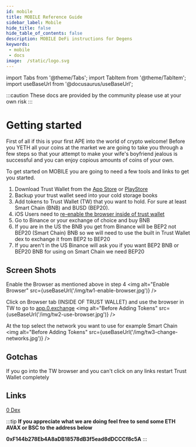 ```yaml
---
id: mobile
title: MOBILE Reference Guide
sidebar_label: Mobile
hide_title: false
hide_table_of_contents: false
description: MOBILE DeFi instructions for Degens
keywords: 
 - mobile
 - docs
image:  /static/logo.svg
---
```


import Tabs from '@theme/Tabs';
import TabItem from '@theme/TabItem';
import useBaseUrl from '@docusaurus/useBaseUrl';

:::caution
These docs are provided by the community please use at your own risk
:::

# Getting started

First of all if this is your first APE into the world of crypto welcome! Before you YETH all your coins at the 
market we are going to take you through a few steps so that your attempt to make your wife's boyfriend jealous 
is successful and you can enjoy copious amounts of coins of your own.

To get started on MOBILE you are going to need a few tools and links to get you started. 

1. Download Trust Wallet from the [App Store](https://apps.apple.com/ca/app/trust-crypto-bitcoin-wallet/id1288339409) or [PlayStore](https://play.google.com/store/apps/details?id=com.wallet.crypto.trustapp)
1. Backup your trust wallet seed into your cold storage books
1. Add tokens to Trust Wallet (TW) that you want to hold. For sure at least Smart Chain (BNB) and BUSD (BEP20).
1. iOS Users need to [re-enable the browser inside of trust wallet](https://community.trustwallet.com/t/enable-dapp-browser-on-trust-wallet-ios-version/98308)
1. Go to Binance or your exchange of choice and buy BNB
1. If you are in the US the BNB you get from Binance will be BEP2 not BEP20 (Smart Chain) BNB so we will need to use the built in Trust Wallet dex to exchange it from BEP2 to BEP20
1. If you aren't in the US Binance will ask you if you want BEP2 BNB or BEP20 BNB for using on Smart Chain we need BEP20


## Screen Shots
Enable the Browser as mentioned above in step 4
<img alt="Enable Browser" src={useBaseUrl('/img/tw1-enable-browser.jpg')} />

Click on Browser tab (INSIDE OF TRUST WALLET) and use the browser in TW to go to [app.0.exchange](https://app.0.exchange)
<img alt="Before Adding Tokens" src={useBaseUrl('/img/tw2-use-browser.jpg')} />

At the top select the network you want to use for example Smart Chain
<img alt="Before Adding Tokens" src={useBaseUrl('/img/tw3-change-networks.jpg')} />


## Gotchas

If you go into the TW browser and you can't click on any links restart Trust Wallet completely

## Links 

[0 Dex](https://0.exchange)


:::tip
**If you appreciate what we are doing feel free to send some ETH AVAX or BSC to the address below**

**0xF144b278Eb4A8aDB18578dB3f5ead8dDCCCf8c5A**
:::